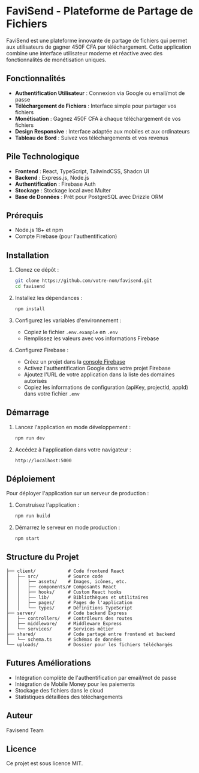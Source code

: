 # FaviSend - Plateforme de Partage de Fichiers

FaviSend est une plateforme innovante de partage de fichiers qui permet aux utilisateurs de gagner 450F CFA par téléchargement. Cette application combine une interface utilisateur moderne et réactive avec des fonctionnalités de monétisation uniques.

## Fonctionnalités

- **Authentification Utilisateur** : Connexion via Google ou email/mot de passe
- **Téléchargement de Fichiers** : Interface simple pour partager vos fichiers
- **Monétisation** : Gagnez 450F CFA à chaque téléchargement de vos fichiers
- **Design Responsive** : Interface adaptée aux mobiles et aux ordinateurs
- **Tableau de Bord** : Suivez vos téléchargements et vos revenus

## Pile Technologique

- **Frontend** : React, TypeScript, TailwindCSS, Shadcn UI
- **Backend** : Express.js, Node.js
- **Authentification** : Firebase Auth
- **Stockage** : Stockage local avec Multer
- **Base de Données** : Prêt pour PostgreSQL avec Drizzle ORM

## Prérequis

- Node.js 18+ et npm
- Compte Firebase (pour l'authentification)

## Installation

1. Clonez ce dépôt :
   ```bash
   git clone https://github.com/votre-nom/favisend.git
   cd favisend
   ```

2. Installez les dépendances :
   ```bash
   npm install
   ```

3. Configurez les variables d'environnement :
   - Copiez le fichier `.env.example` en `.env`
   - Remplissez les valeurs avec vos informations Firebase

4. Configurez Firebase :
   - Créez un projet dans la [console Firebase](https://console.firebase.google.com/)
   - Activez l'authentification Google dans votre projet Firebase
   - Ajoutez l'URL de votre application dans la liste des domaines autorisés
   - Copiez les informations de configuration (apiKey, projectId, appId) dans votre fichier `.env`

## Démarrage

1. Lancez l'application en mode développement :
   ```bash
   npm run dev
   ```

2. Accédez à l'application dans votre navigateur :
   ```
   http://localhost:5000
   ```

## Déploiement

Pour déployer l'application sur un serveur de production :

1. Construisez l'application :
   ```bash
   npm run build
   ```

2. Démarrez le serveur en mode production :
   ```bash
   npm start
   ```

## Structure du Projet

```
├── client/            # Code frontend React
│   ├── src/           # Source code
│   │   ├── assets/    # Images, icônes, etc.
│   │   ├── components/# Composants React
│   │   ├── hooks/     # Custom React hooks
│   │   ├── lib/       # Bibliothèques et utilitaires
│   │   ├── pages/     # Pages de l'application
│   │   └── types/     # Définitions TypeScript
├── server/            # Code backend Express
│   ├── controllers/   # Contrôleurs des routes
│   ├── middleware/    # Middleware Express
│   └── services/      # Services métier
├── shared/            # Code partagé entre frontend et backend
│   └── schema.ts      # Schémas de données
└── uploads/           # Dossier pour les fichiers téléchargés
```

## Futures Améliorations

- Intégration complète de l'authentification par email/mot de passe
- Intégration de Mobile Money pour les paiements
- Stockage des fichiers dans le cloud
- Statistiques détaillées des téléchargements

## Auteur

Favisend Team

## Licence

Ce projet est sous licence MIT.